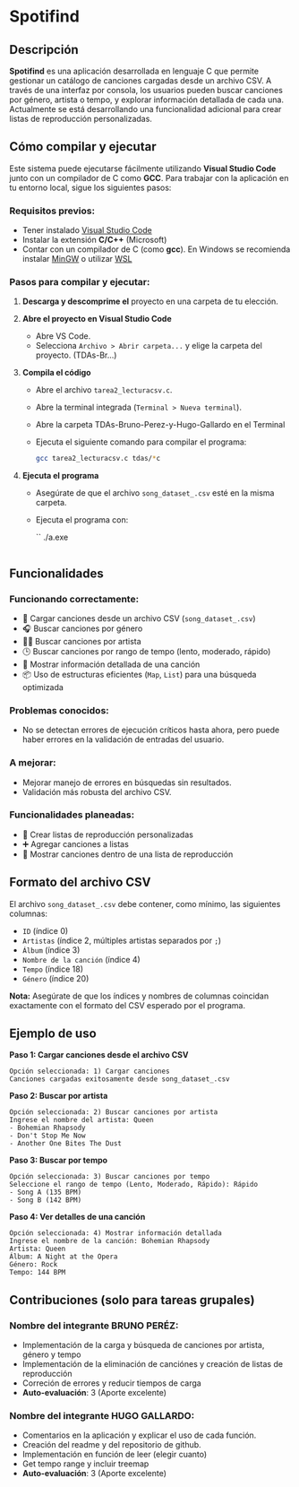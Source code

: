 # Spotifind

## Descripción

**Spotifind** es una aplicación desarrollada en lenguaje C que permite gestionar un catálogo de canciones cargadas desde un archivo CSV. A través de una interfaz por consola, los usuarios pueden buscar canciones por género, artista o tempo, y explorar información detallada de cada una. Actualmente se está desarrollando una funcionalidad adicional para crear listas de reproducción personalizadas.

## Cómo compilar y ejecutar

Este sistema puede ejecutarse fácilmente utilizando **Visual Studio Code** junto con un compilador de C como **GCC**. Para trabajar con la aplicación en tu entorno local, sigue los siguientes pasos:

### Requisitos previos:

* Tener instalado [Visual Studio Code](https://code.visualstudio.com/)
* Instalar la extensión **C/C++** (Microsoft)
* Contar con un compilador de C (como **gcc**). En Windows se recomienda instalar [MinGW](https://www.mingw-w64.org/) o utilizar [WSL](https://learn.microsoft.com/en-us/windows/wsl/)

### Pasos para compilar y ejecutar:

1. **Descarga y descomprime el** proyecto en una carpeta de tu elección.

2. **Abre el proyecto en Visual Studio Code**

   * Abre VS Code.
   * Selecciona `Archivo > Abrir carpeta...` y elige la carpeta del proyecto. (TDAs-Br...)

3. **Compila el código**

   * Abre el archivo `tarea2_lecturacsv.c`.
   * Abre la terminal integrada (`Terminal > Nueva terminal`).
   * Abre la carpeta TDAs-Bruno-Perez-y-Hugo-Gallardo en el Terminal
   * Ejecuta el siguiente comando para compilar el programa:

     ```bash
     gcc tarea2_lecturacsv.c tdas/*c
     ```

4. **Ejecuta el programa**

   * Asegúrate de que el archivo `song_dataset_.csv` esté en la misma carpeta.
   * Ejecuta el programa con:

     ``
     ./a.exe
     ```

## Funcionalidades

### Funcionando correctamente:

* 📂 Cargar canciones desde un archivo CSV (`song_dataset_.csv`)
* 🎧 Buscar canciones por género
* 👩‍🎤 Buscar canciones por artista
* 🕒 Buscar canciones por rango de tempo (lento, moderado, rápido)
* 📜 Mostrar información detallada de una canción
* 📦 Uso de estructuras eficientes (`Map`, `List`) para una búsqueda optimizada

### Problemas conocidos:

* No se detectan errores de ejecución críticos hasta ahora, pero puede haber errores en la validación de entradas del usuario.

### A mejorar:

* Mejorar manejo de errores en búsquedas sin resultados.
* Validación más robusta del archivo CSV.

### Funcionalidades planeadas:

* 📑 Crear listas de reproducción personalizadas
* ➕ Agregar canciones a listas
* 📃 Mostrar canciones dentro de una lista de reproducción

## Formato del archivo CSV

El archivo `song_dataset_.csv` debe contener, como mínimo, las siguientes columnas:

* `ID` (índice 0)
* `Artistas` (índice 2, múltiples artistas separados por `;`)
* `Álbum` (índice 3)
* `Nombre de la canción` (índice 4)
* `Tempo` (índice 18)
* `Género` (índice 20)

**Nota:** Asegúrate de que los índices y nombres de columnas coincidan exactamente con el formato del CSV esperado por el programa.

## Ejemplo de uso

**Paso 1: Cargar canciones desde el archivo CSV**

```
Opción seleccionada: 1) Cargar canciones
Canciones cargadas exitosamente desde song_dataset_.csv
```

**Paso 2: Buscar por artista**

```
Opción seleccionada: 2) Buscar canciones por artista
Ingrese el nombre del artista: Queen
- Bohemian Rhapsody
- Don't Stop Me Now
- Another One Bites The Dust
```

**Paso 3: Buscar por tempo**

```
Opción seleccionada: 3) Buscar canciones por tempo
Seleccione el rango de tempo (Lento, Moderado, Rápido): Rápido
- Song A (135 BPM)
- Song B (142 BPM)
```

**Paso 4: Ver detalles de una canción**

```
Opción seleccionada: 4) Mostrar información detallada
Ingrese el nombre de la canción: Bohemian Rhapsody
Artista: Queen
Álbum: A Night at the Opera
Género: Rock
Tempo: 144 BPM
```

## Contribuciones (solo para tareas grupales)

### Nombre del integrante BRUNO PERÉZ:

* Implementación de la carga y búsqueda de canciones por artista, género y tempo
* Implementación de la eliminación de canciónes y creación de listas de reproducción
* Correción de errores y reducir tiempos de carga
* **Auto-evaluación**: 3 (Aporte excelente)

### Nombre del integrante HUGO GALLARDO:

* Comentarios en la aplicación y explicar el uso de cada función.
* Creación del readme y del repositorio de github.
* Implementación en función de leer (elegir cuanto)
* Get tempo range y incluir treemap
* **Auto-evaluación**: 3 (Aporte excelente)
